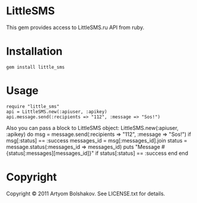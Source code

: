 # LittleSMS
This gem provides access to LittleSMS.ru API from ruby.

# Installation
    gem install little_sms

# Usage
    require "little_sms"
    api = LittleSMS.new(:apiuser, :apikey)
    api.message.send(:recipients => "112", :message => "Sos!")
Also you can pass a block to LittleSMS object:
    LittleSMS.new(:apiuser, :apikey) do
      msg =  message.send(:recipients => "112", :message => "Sos!")
      if msg[:status] == :success
        messages_id = msg[:messages_id].join
        status = message.status(:messages_id => messages_id)
        puts "Message #{status[:messages][messages_id]}" if status[:status] == :success
      end
    end

# Copyright
Copyright © 2011 Artyom Bolshakov. See LICENSE.txt for details.

